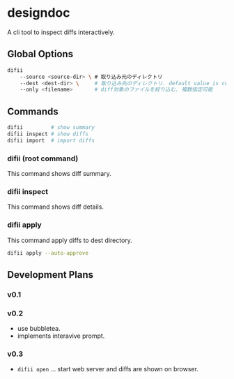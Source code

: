 # designdoc
A cli tool to inspect diffs interactively.  

## Global Options
```bash
difii
    --source <source-dir> \ # 取り込み元のディレクトリ
    --dest <dest-dir> \     # 取り込み先のディレクトリ. default value is current dir.
    --only <filename>       # diff対象のファイルを絞り込む. 複数指定可能
```

## Commands
```bash
difii         # show summary
difii inspect # show diffs 
difii import  # import diffs
```

### difii (root command)
This command shows diff summary.

### difii inspect
This command shows diff details.

### difii apply
This command apply diffs to dest directory.
```bash
difii apply --auto-approve
```

## Development Plans
### v0.1
### v0.2
- use bubbletea.
- implements interavive prompt.
### v0.3
- `difii open` ... start web server and diffs are shown on browser.
